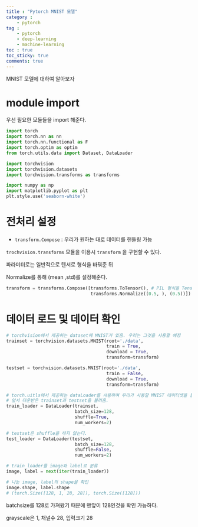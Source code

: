 ```yaml
---
title : "Pytorch MNIST 모델"
category :
    - pytorch
tag :
    - pytorch
    - deep-learning
    - machine-learning
toc : true
toc_sticky: true
comments: true
---
```

MNIST 모델에 대하여 알아보자 


# module import

우선 필요한 모듈들을 import 해준다.

```python
import torch
import torch.nn as nn
import torch.nn.functional as F
import torch.optim as optim
from torch.utils.data import Dataset, DataLoader

import torchvision
import torchvision.datasets
import torchvision.transforms as transforms

import numpy as np
import matplotlib.pyplot as plt
plt.style.use('seaborn-white')
```

# 전처리 설정
- `transform.Compose` :  우리가 원하는 대로 데이터를 핸들링 가능
  
`trochvision.transforms` 모듈을 이용시 `transform` 을 구현할 수 있다. 

파라미터로는 일반적으로 텐서로 형식을 바꿔준 뒤 

Normalize를 통해 (mean ,std)를 설정해준다. 

```python
transform = transforms.Compose([transforms.ToTensor(), # PIL 형식을 Tensor로 바꿔서 사용 
                                transforms.Normalize((0.5, ), (0.5))]) # mean과 std를 0.5씩 
```

# 데이터 로드 및 데이터 확인

```python
# torchvision에서 제공하는 dataset에 MNIST가 있음. 우리는 그것을 사용할 예정
trainset = torchvision.datasets.MNIST(root='./data',
                                      train = True,
                                      download = True,
                                      transform=transform)

testset = torchvision.datasets.MNIST(root='./data',
                                      train = False,
                                      download = True,
                                      transform=transform)
```


```python
# torch.uitls에서 제공하는 dataLoader를 사용하여 우리가 사용할 MNIST 데이터셋을 불러온다.
# 앞서 다운받은 trainset과 testset을 불러옴.
train_loader = DataLoader(trainset,
                          batch_size=128,
                          shuffle=True,
                          num_workers=2)

# testset은 shuffle을 하지 않는다.
test_loader = DataLoader(testset,
                          batch_size=128,
                          shuffle=False,
                          num_workers=2)
```

```python
# train_loader를 image와 label로 분류
image, label = next(iter(train_loader)) 

# 나눈 image, label의 shape을 확인
image.shape, label.shape
# (torch.Size([128, 1, 28, 28]), torch.Size([128]))
```

batchsize를 128로 가져왔기 때문에 맨앞이 128인것을 확인 가능하다.

grayscale은 1, 채널수 28, 입력크기 28 

